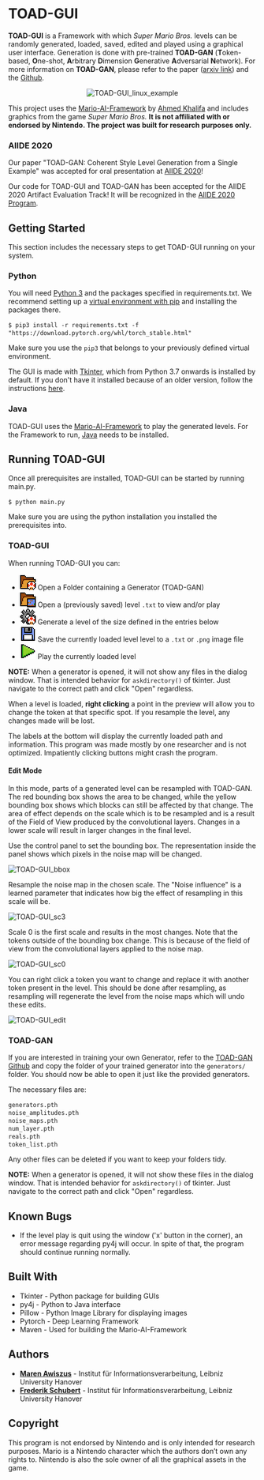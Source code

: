 # TOAD-GUI

**TOAD-GUI** is a Framework with which _Super Mario Bros._ levels can be randomly generated, loaded, saved, edited and played using a graphical user interface.
Generation is done with pre-trained **TOAD-GAN** (**T**oken-based, **O**ne-shot, **A**rbitrary **D**imension **G**enerative **A**dversarial **N**etwork). 
For more information on **TOAD-GAN**, please refer to the paper ([arxiv link](https://arxiv.org/pdf/2008.01531.pdf)) and the [Github](https://github.com/Mawiszus/TOAD-GAN).

<p align="center">
<img alt="TOAD-GUI_linux_example" src="/icons/TOAD-GUI_example.gif">
</p>

This project uses the [Mario-AI-Framework](https://github.com/amidos2006/Mario-AI-Framework) by [Ahmed Khalifa](https://scholar.google.com/citations?user=DRcyg5kAAAAJ&hl=en) and includes graphics from the game _Super Mario Bros._ **It is not affiliated with or endorsed by Nintendo.
The project was built for research purposes only.**

### AIIDE 2020

Our paper "TOAD-GAN: Coherent Style Level Generation from a Single Example" was accepted for oral presentation at [AIIDE 2020](https://webdocs.cs.ualberta.ca/~santanad/aiide/index.html)!

Our code for TOAD-GUI and TOAD-GAN has been accepted for the AIIDE 2020 Artifact Evaluation Track! 
It will be recognized in the [AIIDE 2020 Program](https://webdocs.cs.ualberta.ca/~santanad/aiide/program.html).

## Getting Started

This section includes the necessary steps to get TOAD-GUI running on your system.

### Python

You will need [Python 3](https://www.python.org/downloads) and the packages specified in requirements.txt.
We recommend setting up a [virtual environment with pip](https://packaging.python.org/guides/installing-using-pip-and-virtual-environments/)
and installing the packages there.

```
$ pip3 install -r requirements.txt -f "https://download.pytorch.org/whl/torch_stable.html"
```
Make sure you use the `pip3` that belongs to your previously defined virtual environment.

The GUI is made with [Tkinter](https://wiki.python.org/moin/TkInter), which from Python 3.7 onwards is installed by default.
If you don't have it installed because of an older version, follow the instructions [here](https://tkdocs.com/tutorial/install.html).

### Java

TOAD-GUI uses the [Mario-AI-Framework](https://github.com/amidos2006/Mario-AI-Framework) to play the generated levels.
For the Framework to run, [Java](https://www.java.com/de/download/) needs to be installed.

## Running TOAD-GUI

Once all prerequisites are installed, TOAD-GUI can be started by running main.py.
```
$ python main.py
```
Make sure you are using the python installation you installed the prerequisites into.

### TOAD-GUI

When running TOAD-GUI you can:
* ![toad folder](icons/folder_toad.png) Open a Folder containing a Generator (TOAD-GAN)
* ![level folder](icons/folder_level.png) Open a (previously saved) level `.txt` to view and/or play
* ![gear toad](icons/gear_toad.png) Generate a level of the size defined in the entries below
* ![save button](icons/save_button.png) Save the currently loaded level level to a `.txt` or `.png` image file
* ![play button](icons/play_button.png) Play the currently loaded level

**NOTE:** When a generator is opened, it will not show any files in the dialog window. 
That is intended behavior for `askdirectory()` of tkinter. Just navigate to the correct path and click "Open" regardless.

When a level is loaded, **right clicking** a point in the preview will allow you to change the token at that specific spot.
If you resample the level, any changes made will be lost.

The labels at the bottom will display the currently loaded path and information. 
This program was made mostly by one researcher and is not optimized.
Impatiently clicking buttons might crash the program.

#### Edit Mode
In this mode, parts of a generated level can be resampled with TOAD-GAN. 
The red bounding box shows the area to be changed, while the yellow bounding box shows which blocks can still be affected by that change.
The area of effect depends on the scale which is to be resampled and is a result of the Field of View produced by the convolutional layers.
Changes in a lower scale will result in larger changes in the final level.

Use the control panel to set the bounding box. The representation inside the panel shows which pixels in the noise map will be changed.

![TOAD-GUI_bbox](icons/TOAD-GUI_crop.gif)

Resample the noise map in the chosen scale. The "Noise influence" is a learned parameter that indicates how big the effect of resampling in this scale will be.

![TOAD-GUI_sc3](icons/TOAD-GUI_resample_sc3.gif)

Scale 0 is the first scale and results in the most changes. Note that the tokens outside of the bounding box change. 
This is because of the field of view from the convolutional layers applied to the noise map.

![TOAD-GUI_sc0](icons/TOAD-GUI_resample_sc0.gif)

You can right click a token you want to change and replace it with another token present in the level.
This should be done after resampling, as resampling will regenerate the level from the noise maps which will undo these edits.

![TOAD-GUI_edit](icons/TOAD-GUI_rightclick.gif)

### TOAD-GAN

If you are interested in training your own Generator, refer to the [TOAD-GAN Github](https://github.com/Mawiszus/TOAD-GAN) and copy the folder of your trained generator into the `generators/` folder.
You should now be able to open it just like the provided generators.

The necessary files are:
```
generators.pth
noise_amplitudes.pth
noise_maps.pth
num_layer.pth
reals.pth
token_list.pth
```
Any other files can be deleted if you want to keep your folders tidy.

**NOTE:** When a generator is opened, it will not show these files in the dialog window. 
That is intended behavior for `askdirectory()` of tkinter. Just navigate to the correct path and click "Open" regardless.


## Known Bugs

* If the level play is quit using the window ('x' button in the corner), an error message regarding py4j will occur.
In spite of that, the program should continue running normally.

## Built With

* Tkinter - Python package for building GUIs
* py4j - Python to Java interface
* Pillow - Python Image Library for displaying images
* Pytorch - Deep Learning Framework
* Maven - Used for building the Mario-AI-Framework

## Authors

* **[Maren Awiszus](https://www.tnt.uni-hannover.de/de/staff/awiszus/)** - Institut für Informationsverarbeitung, Leibniz University Hanover
* **[Frederik Schubert](https://www.tnt.uni-hannover.de/de/staff/schubert/)** - Institut für Informationsverarbeitung, Leibniz University Hanover

## Copyright

This program is not endorsed by Nintendo and is only intended for research purposes. 
Mario is a Nintendo character which the authors don’t own any rights to. 
Nintendo is also the sole owner of all the graphical assets in the game.


